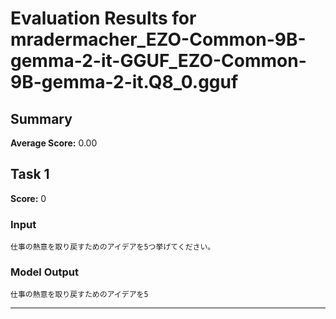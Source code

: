 # Evaluation Results for mradermacher_EZO-Common-9B-gemma-2-it-GGUF_EZO-Common-9B-gemma-2-it.Q8_0.gguf

## Summary

**Average Score:** 0.00
## Task 1

**Score:** 0

### Input
```
仕事の熱意を取り戻すためのアイデアを5つ挙げてください。
```

### Model Output
```
仕事の熱意を取り戻すためのアイデアを5
```

---

